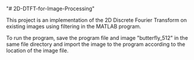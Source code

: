 "# 2D-DTFT-for-Image-Processing" 
 
This project is an implementation of the 2D Discrete Fourier Transform on existing images using filtering in the MATLAB program.

To run the program, save the program file and image "butterfly_512" in the same file directory and import the image to the program according to the location of the image file.
